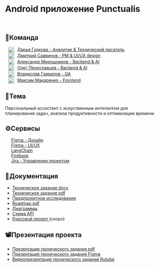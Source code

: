 # Android приложение Punctualis

</br>
<h2>👥Команда</h2>
<a href="https://github.com/DariaGudkova"><img src="https://i.ibb.co/zTvDYWMj/github-icon.png" alt="" width="20px" height="20px" align="center" hspace="10">Дарья Гудкова - Аналитик & Технический писатель</a> </br>
<a href="https://github.com/SavvDima"><img src="https://i.ibb.co/zTvDYWMj/github-icon.png" alt="" width="20px" height="20px" align="center" hspace="10">Дмитрий Саввинов - PM & UI/UX design</a> </br>
<a href="https://github.com/Arleqquinn"><img src="https://i.ibb.co/zTvDYWMj/github-icon.png" alt="" width="20px" height="20px" align="center" hspace="10">Александр Мирошников - Backend & AI</a> </br>
<a href="https://github.com/sgshn4"><img src="https://i.ibb.co/zTvDYWMj/github-icon.png" alt="" width="20px" height="20px" align="center" hspace="10">Олег Переславцев - Backend & AI</a> </br>
<a href="https://github.com/Vlad-gw"><img src="https://i.ibb.co/zTvDYWMj/github-icon.png" alt="" width="20px" height="20px" align="center" hspace="10">Владислав Гаврилов - QA</a> </br>
<a href="https://github.com/ASSkimos"><img src="https://i.ibb.co/zTvDYWMj/github-icon.png" alt="" width="20px" height="20px" align="center" hspace="10">Максим Макаренко - Frontend</a> </br>
<h2>📝Тема</h2>
Персональный ассистент с искуственным интелектом для планирования задач, анализа продуктивности и оптимизации времени
<h2>⚙Сервисы</h2>
<a href="https://www.figma.com/design/zKCeAk64GQ9WTa4Hp1CM9Z/Punctualis?node-id=1-3&p=f&t=7o1DZfB9tyQksf4c-0"><img src="https://i.ibb.co/Wp2DgvsN/figma-icon.png" alt="" align="center" hspace="10">Figma - Дизайн</a> </br>
<a href="https://www.figma.com/design/zKCeAk64GQ9WTa4Hp1CM9Z/Punctualis?node-id=229-5097&p=f&t=7o1DZfB9tyQksf4c-0"><img src="https://i.ibb.co/Wp2DgvsN/figma-icon.png" alt="" align="center" hspace="10">Figma - UI/UX</a> </br>
<a href="https://www.langchain.com/"><img src="https://i.ibb.co/x0hHg9L/langchain-icon.png" alt="" align="center" hspace="10">LangChain</a> </br>
<a href="https://firebase.google.com/"><img src="https://i.ibb.co/m51pcGjz/firebase-icon.png" alt="" align="center" hspace=10>Firebase</a> </br>
<a href="https://id.atlassian.com/invite/p/jira-software?id=v5fT0461RvyHYFsjN7TGUg"><img src="https://i.ibb.co/cc3DkwdZ/jira-1-fotor-2025032624334.png" alt="" align="center" hspace="10">Jira - Управление проектом</a> </br>
<h2>📄Документация</h2>
<ul>
    <li><a href="https://github.com/Vlad-gw/task-planner-app/blob/main/documentation/%D0%A2%D0%B5%D1%85%D0%BD%D0%B8%D1%87%D0%B5%D1%81%D0%BA%D0%BE%D0%B5%20%D0%B7%D0%B0%D0%B4%D0%B0%D0%BD%D0%B8%D0%B5.docx">Техническое задание docx</a></li>
    <li><a href="https://github.com/Vlad-gw/task-planner-app/blob/main/documentation/%D0%A2%D0%B5%D1%85%D0%BD%D0%B8%D1%87%D0%B5%D1%81%D0%BA%D0%BE%D0%B5%20%D0%B7%D0%B0%D0%B4%D0%B0%D0%BD%D0%B8%D0%B5.pdf">Техническое задание pdf</a></li>
    <li><a href="https://github.com/Vlad-gw/task-planner-app/blob/main/documentation/%D0%9F%D1%80%D0%B5%D0%B4%D0%BF%D1%80%D0%BE%D0%B5%D0%BA%D1%82%D0%B5%D0%BD%D0%BE%D0%B5%20%D0%B8%D1%81%D1%81%D0%BB%D0%B5%D0%B4%D0%BE%D0%B2%D0%B0%D0%BD%D0%B8%D0%B5.pdf">Предпроектное исследование</a></li>
    <li><a href="https://github.com/Vlad-gw/task-planner-app/blob/main/documentation/Roadmap.pdf">Roadmap pdf</a></li>    
    <li><a href="https://github.com/Vlad-gw/task-planner-app/blob/main/documentation/Diagrams.pdf">Диаграммы</a></li>
    <li><a href="https://github.com/Vlad-gw/task-planner-app/blob/main/documentation/SchemeAPI.json">Схема API</a></li>
    <li><a href="https://github.com/Vlad-gw/task-planner-app">Курсовой проект </a>(скоро)</li>
</ul>
<h2>📽Презентация проекта</h2>
<ul>
    <li><a href="https://github.com/Vlad-gw/task-planner-app/blob/main/documentation/%D0%9F%D1%80%D0%B5%D0%B7%D0%B5%D0%BD%D1%82%D0%B0%D1%86%D0%B8%D1%8F%20%D0%A2%D0%97.pdf">Презентация технического задания pdf</a></li>
    <li><a href="https://www.figma.com/slides/EXWY9vpSEutWfmmiXnFBlo/Untitled?node-id=1-32&t=hxZWZDc2GPuP2EQb-0">Презентация технического задания Figma</a></li>
    <li><a href="https://rutube.ru/video/80b37bc3543881da589ceb3db90e9eba/?r=wd">Видеопрезентация технического задания Rutube </a></li>
</ul>
